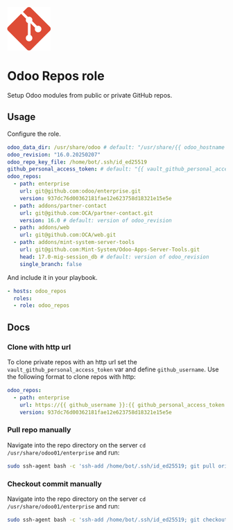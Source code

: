 <img src="/logos/odoo_repos.png" alt="odoo_repos logo" width="100" height="100">

# Odoo Repos role

Setup Odoo modules from public or private GitHub repos.

## Usage

Configure the role.

```yml
odoo_data_dir: /usr/share/odoo # default: "/usr/share/{{ odoo_hostname }}"
odoo_revision: "16.0.20250207"
odoo_repo_key_file: /home/bot/.ssh/id_ed25519
github_personal_access_token: # default: "{{ vault_github_personal_access_token }}"
odoo_repos:
  - path: enterprise
    url: git@github.com:odoo/enterprise.git
    version: 937dc76d00362181fae12e623758d18321e15e5e
  - path: addons/partner-contact
    url: git@github.com:OCA/partner-contact.git
    version: 16.0 # default: version of odoo_revision
  - path: addons/web
    url: git@github.com:OCA/web.git
  - path: addons/mint-system-server-tools
    url: git@github.com:Mint-System/Odoo-Apps-Server-Tools.git
    head: 17.0-mig-session_db # default: version of odoo_revision
    single_branch: false
```

And include it in your playbook.

```yml
- hosts: odoo_repos
  roles:
  - role: odoo_repos
```

## Docs

### Clone with http url


To clone private repos with an http url set the `vault_github_personal_access_token` var and define `github_username`. Use the following format to clone repos with http:

```yml
odoo_repos:
  - path: enterprise
    url: https://{{ github_username }}:{{ github_personal_access_token }}@github.com/odoo/enterprise.git
    version: 937dc76d00362181fae12e623758d18321e15e5e
```

### Pull repo manually

Navigate into the repo directory on the server `cd /usr/share/odoo01/enterprise` and run:

```bash
sudo ssh-agent bash -c 'ssh-add /home/bot/.ssh/id_ed25519; git pull origin 16.0'
```

### Checkout commit manually

Navigate into the repo directory on the server `cd /usr/share/odoo01/enterprise` and run:

```bash
sudo ssh-agent bash -c 'ssh-add /home/bot/.ssh/id_ed25519; git checkout 937dc76d00362181fae12e623758d18321e15e5e'
```
